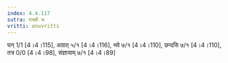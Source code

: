 ```yaml
---
index: 4.4.117
sutra: घच्छौ च
vritti: anuvritti
---
```


घन् 1/1 [4।4।115],  अग्रात् ५/१ [4।4।116],  भवे ७/१ [4।4।110], छन्दसि ७/१ [4।4।110], तत्र 0/0 [4।4।98],  संज्ञायाम् ७/१ [4।4।89]